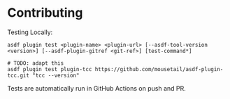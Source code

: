 # Contributing

Testing Locally:

```shell
asdf plugin test <plugin-name> <plugin-url> [--asdf-tool-version <version>] [--asdf-plugin-gitref <git-ref>] [test-command*]

# TODO: adapt this
asdf plugin test plugin-tcc https://github.com/mousetail/asdf-plugin-tcc.git "tcc --version"
```

Tests are automatically run in GitHub Actions on push and PR.
